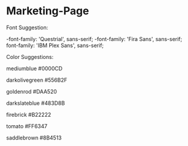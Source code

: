 # Marketing-Page
Font Suggestion:

-font-family: 'Questrial', sans-serif;
-font-family: 'Fira Sans', sans-serif;
font-family: 'IBM Plex Sans', sans-serif;

Color Suggestions:

mediumblue
#0000CD

darkolivegreen
#556B2F

goldenrod
#DAA520

darkslateblue
#483D8B

firebrick
#B22222

tomato
#FF6347

saddlebrown
#8B4513



